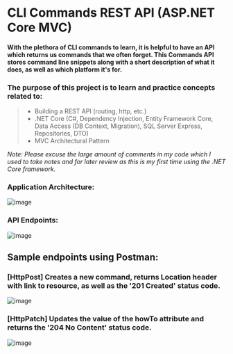 # CLI Commands REST API (ASP.NET Core MVC)
#### With the plethora of CLI commands to learn, it is helpful to have an API which returns us commands that we often forget. This Commands API stores command line snippets along with a short description of what it does, as well as which platform it's for.
### The purpose of this project is to learn and practice concepts related to:
> - Building a REST API (routing, http, etc.) 
> - .NET Core (C#, Dependency Injection, Entity Framework Core, Data Access (DB Context, Migration), SQL Server Express, Repositories, DTO)
> - MVC Architectural Pattern

*Note: Please excuse the large amount of comments in my code which I used to take notes and for later review as this is my first time using the .NET Core framework.*

### Application Architecture:

![image](https://user-images.githubusercontent.com/59063950/91676248-3553ad80-eb0d-11ea-8fc7-e674ef0784a4.png)

### API Endpoints:

![image](https://user-images.githubusercontent.com/59063950/91676062-8e6f1180-eb0c-11ea-83b0-affd0f607eac.png)

## Sample endpoints using Postman:

### [HttpPost] Creates a new command, returns Location header with link to resource, as well as the '201 Created' status code.

![image](https://user-images.githubusercontent.com/59063950/91677362-73060580-eb10-11ea-8097-6751b4c014d3.png)

### [HttpPatch] Updates the value of the howTo attribute and returns the '204 No Content' status code.

![image](https://user-images.githubusercontent.com/59063950/91677120-d17eb400-eb0f-11ea-84ea-8922972542fd.png)



